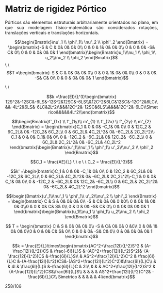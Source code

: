 <script src="https://polyfill.io/v3/polyfill.min.js?features=es6"></script> <script id="MathJax-script" async src="https://cdn.jsdelivr.net/npm/mathjax@3/es5/tex-mml-chtml.js"></script>

# Matriz de rigidez Pórtico

<p style="text-align: justify;">Pórticos são elementos estruturais arbitrariamente orientados no plano, em que sua modelagem físico-matemática são considerados rotações, translações verticais e translações horizontais.</p>

$$\begin{Bmatrix}\nu'_1 \\ \phi'_1\\ \nu'_2 \\ \phi'_2 \end{Bmatrix} = \begin{bmatrix}-S & C & 0& 0& 0& 0\\ 0 & 0 & 1& 0& 0& 0\\ 0 & 0 & 0& -S& C& 0\\ 0 & 0 & 0& 0& 0& 1 \end{bmatrix}\begin{Bmatrix}u_1\\\nu_1 \\ \phi_1\\ u_2\\\nu_2 \\ \phi_2 \end{Bmatrix}$$
\\
\\
$$T =\begin{bmatrix}-S & C & 0& 0& 0& 0\\ 0 & 0 & 1& 0& 0& 0\\ 0 & 0 & 0& -S& C& 0\\ 0 & 0 & 0& 0& 0& 1 \end{bmatrix}$$

\\
\\

$$k =\frac{EI}{L^3}\begin{bmatrix} 12S^2&-12SC&-6LS&-12S^2&12SC&-6LS\\&12C^2&6LC&12SC&-12C^2&6LC\\&&-4L^2&6LS&-6LC&2L^2\\&&&12C^2&-12SC&6LS\\&&&&12C^2&-6LC\\Simetrico&&&&&4L^2\\\end{bmatrix}$$


$$\begin{Bmatrix}f'_{1x} \\ f'_{1y}\\ m'_{1} \\ f'_{2x} \\ f'_{2y} \\ m'_{2} \end{Bmatrix} = \begin{bmatrix}C_1 & 0 & 0& -C_1& 0& 0\\ 0 & 12C_2 & 6C_2L& 0& -12C_2& 6C_2L\\ 0 & 6C_2L& 4C_2L^2& 0& -6C_2L& 2C_2L^2\\-C_1 & 0 & 0& C_1& 0& 0\\ 0 & -12C_2 & -6C_2L& 0& 12C_2& -6C_2L\\ 0 & 6C_2L& 2C_2L^2& 0& -6C_2L& 4C_2L^2 \end{bmatrix}\begin{Bmatrix}u'_1\\\nu'_1 \\ \phi'_1\\ u'_2\\\nu'_2 \\ \phi'_2 \end{Bmatrix}$$

$$C_1 = \frac{AE}{L} \ \ e \ \ C_2 = \frac{EI}{L^3}$$

$$k' =\begin{bmatrix}C_1 & 0 & 0& -C_1& 0& 0\\ 0 & 12C_2 & 6C_2L& 0& -12C_2& 6C_2L\\ 0 & 6C_2L& 4C_2L^2& 0& -6C_2L& 2C_2L^2\\-C_1 & 0 & 0& C_1& 0& 0\\ 0 & -12C_2 & -6C_2L& 0& 12C_2& -6C_2L\\ 0 & 6C_2L& 2C_2L^2& 0& -6C_2L& 4C_2L^2 \end{bmatrix}$$

$$\begin{Bmatrix}u'_1\\\nu'_1 \\ \phi'_1\\ u'_2\\\nu'_2 \\ \phi'_2 \end{Bmatrix} = \begin{bmatrix} C & S & 0& 0& 0& 0\\ -S & C& 0& 0& 0 &0\\ 0 & 0& 1& 0& 0& 0\\0 & 0 & 0& C& S& 0\\ 0 & 0 & 0& -S& C& 0\\ 0 & 0& 0& 0& 0& 1 \end{bmatrix}\begin{Bmatrix}u_1\\\nu_1 \\ \phi_1\\ u_2\\\nu_2 \\ \phi_2 \end{Bmatrix}$$

$$ T = \begin{bmatrix} C & S & 0& 0& 0& 0\\ -S & C& 0& 0& 0 &0\\ 0 & 0& 1& 0& 0& 0\\0 & 0 & 0& C& S& 0\\ 0 & 0 & 0& -S& C& 0\\ 0 & 0& 0& 0& 0& 1 \end{bmatrix}$$

$$k = \frac{E}{L}\times\begin{bmatrix}AC^2+\frac{12I}{L^2}S^2 & (A-\frac{12I}{L^2})CS & \frac{-6I}{L}S &-(AC^2+\frac{12I}{L^2}S^2)&-(A-\frac{12I}{L^2})CS &-\frac{6I}{L}S\\ 
& AS^2+\frac{12I}{L^2}C^2  & \frac{6I}{L}C &-(A-\frac{12I}{L^2})CS&-(AS^2+\frac{12I}{L^2}C^2)&\frac{6I}{L}C\\
 & & 4I & \frac{6I}{L}S &-\frac{6I}{L}C & 2I\\
& & & AC^2+\frac{12I}{L^2}S^2 & (A-\frac{12I}{L^2})CS&\frac{6I}{L}S\\
& & & & AS^2+\frac{12I}{L^2}C^2& -\frac{6I}{L}C\\
Simetrico & & & & & 4I\end{bmatrix}$$



258/106
